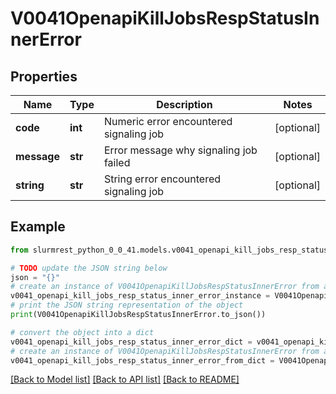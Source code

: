 # V0041OpenapiKillJobsRespStatusInnerError


## Properties

Name | Type | Description | Notes
------------ | ------------- | ------------- | -------------
**code** | **int** | Numeric error encountered signaling job | [optional] 
**message** | **str** | Error message why signaling job failed | [optional] 
**string** | **str** | String error encountered signaling job | [optional] 

## Example

```python
from slurmrest_python_0_0_41.models.v0041_openapi_kill_jobs_resp_status_inner_error import V0041OpenapiKillJobsRespStatusInnerError

# TODO update the JSON string below
json = "{}"
# create an instance of V0041OpenapiKillJobsRespStatusInnerError from a JSON string
v0041_openapi_kill_jobs_resp_status_inner_error_instance = V0041OpenapiKillJobsRespStatusInnerError.from_json(json)
# print the JSON string representation of the object
print(V0041OpenapiKillJobsRespStatusInnerError.to_json())

# convert the object into a dict
v0041_openapi_kill_jobs_resp_status_inner_error_dict = v0041_openapi_kill_jobs_resp_status_inner_error_instance.to_dict()
# create an instance of V0041OpenapiKillJobsRespStatusInnerError from a dict
v0041_openapi_kill_jobs_resp_status_inner_error_from_dict = V0041OpenapiKillJobsRespStatusInnerError.from_dict(v0041_openapi_kill_jobs_resp_status_inner_error_dict)
```
[[Back to Model list]](../README.md#documentation-for-models) [[Back to API list]](../README.md#documentation-for-api-endpoints) [[Back to README]](../README.md)


